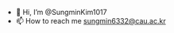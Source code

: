 - 👋 Hi, I’m @SungminKim1017
- 📫 How to reach me sungmin6332@cau.ac.kr

<!---
SungminKim1017/SungminKim1017 is a ✨ special ✨ repository because its `README.md` (this file) appears on your GitHub profile.
You can click the Preview link to take a look at your changes.
--->
